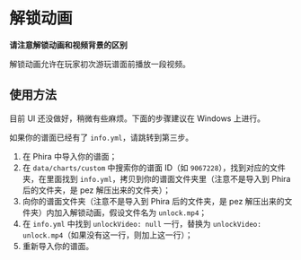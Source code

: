 
# 解锁动画

**请注意解锁动画和视频背景的区别**

解锁动画允许在玩家初次游玩谱面前播放一段视频。

## 使用方法

目前 UI 还没做好，稍微有些麻烦。下面的步骤建议在 Windows 上进行。

如果你的谱面已经有了 `info.yml`，请跳转到第三步。

1. 在 Phira 中导入你的谱面；
2. 在 `data/charts/custom` 中搜索你的谱面 ID（如 `9067228`），找到对应的文件夹，在里面找到 `info.yml`，拷贝到你的谱面文件夹里（注意不是导入到 Phira 后的文件夹，是 pez 解压出来的文件夹）；
3. 向你的谱面文件夹（注意不是导入到 Phira 后的文件夹，是 pez 解压出来的文件夹）内加入解锁动画，假设文件名为 `unlock.mp4`；
4. 在 `info.yml` 中找到 `unlockVideo: null` 一行，替换为 `unlockVideo: unlock.mp4`（如果没有这一行，则加上这一行）；
5. 重新导入你的谱面。
